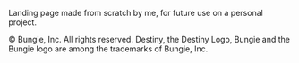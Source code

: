 Landing page made from scratch by me, for future use on a personal project.

© Bungie, Inc. All rights reserved. Destiny, the Destiny Logo, Bungie and the Bungie logo are among the trademarks of Bungie, Inc.